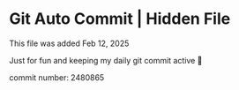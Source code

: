 # Git Auto Commit | Hidden File

This file was added Feb 12, 2025

Just for fun and keeping my daily git commit active 🤪

commit number: 2480865

